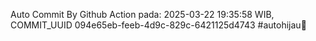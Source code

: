 Auto Commit By Github Action pada: 2025-03-22 19:35:58 WIB, COMMIT_UUID 094e65eb-feeb-4d9c-829c-6421125d4743 #autohijau🗿
